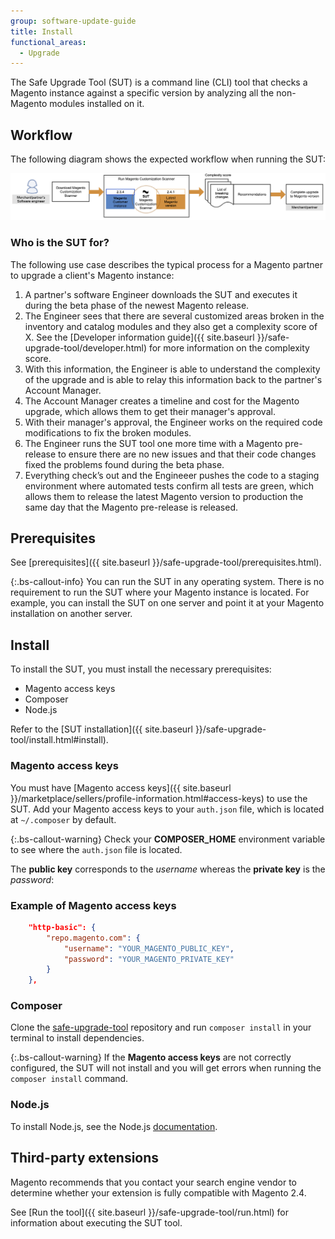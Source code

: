 ```yaml
---
group: software-update-guide
title: Install
functional_areas:
  - Upgrade
---
```


The Safe Upgrade Tool (SUT) is a command line (CLI) tool that checks a Magento instance against a specific version by analyzing all the non-Magento modules installed on it.

## Workflow

The following diagram shows the expected workflow when running the SUT:

![SUT Diagram](img/mvp-diagram.png)

### Who is the SUT for?

The following use case describes the typical process for a Magento partner to upgrade a client's Magento instance:

1. A partner's software Engineer downloads the SUT and executes it during the beta phase of the newest Magento release.
1. The Engineer sees that there are several customized areas broken in the inventory and catalog modules and they also get a complexity score of X. See the [Developer information guide]({{ site.baseurl }}/safe-upgrade-tool/developer.html) for more information on the complexity score.
1. With this information, the Engineer is able to understand the complexity of the upgrade and is able to relay this information back to the partner's Account Manager.
1. The Account Manager creates a timeline and cost for the Magento upgrade, which allows them to get their manager's approval.
1. With their manager's approval, the Engineer works on the required code modifications to fix the broken modules.
1. The Engineer runs the SUT tool one more time with a Magento pre-release to ensure there are no new issues and that their code changes fixed the problems found during the beta phase.
1. Everything check’s out and the Engineeer pushes the code to a staging environment where automated tests confirm all tests are green, which allows them to release the latest Magento version to production the same day that the Magento pre-release is released.

## Prerequisites

See [prerequisites]({{ site.baseurl }}/safe-upgrade-tool/prerequisites.html).

{:.bs-callout-info}
You can run the SUT in any operating system. There is no requirement to run the SUT where your Magento instance is located. For example, you can install the SUT on one server and point it at your Magento installation on another server.

## Install

To install the SUT, you must install the necessary prerequisites:

*  Magento access keys
*  Composer
*  Node.js

Refer to the [SUT installation]({{ site.baseurl }}/safe-upgrade-tool/install.html#install).

### Magento access keys

You must have [Magento access keys]({{ site.baseurl }}/marketplace/sellers/profile-information.html#access-keys) to use the SUT. Add your Magento access keys to your `auth.json` file, which is located at `~/.composer` by default.

{:.bs-callout-warning}
Check your **COMPOSER_HOME** environment variable to see where the `auth.json` file is located.

The **public key** corresponds to the _username_ whereas the **private key** is the _password_:

### Example of Magento access keys

```json
    "http-basic": {
        "repo.magento.com": {
            "username": "YOUR_MAGENTO_PUBLIC_KEY",
            "password": "YOUR_MAGENTO_PRIVATE_KEY"
        }
    },
```

### Composer

Clone the [safe-upgrade-tool](https://github.com/magento-commerce/safe-upgrade-tool) repository and run `composer install` in your terminal to install dependencies.

{:.bs-callout-warning}
If the **Magento access keys** are not correctly configured, the SUT will not install and you will get errors when running the `composer install` command.

### Node.js

To install Node.js, see the Node.js [documentation](https://nodejs.dev/learn/how-to-install-nodejs).

## Third-party extensions

Magento recommends that you contact your search engine vendor to determine whether your extension is fully compatible with Magento 2.4.

See [Run the tool]({{ site.baseurl }}/safe-upgrade-tool/run.html) for information about executing the SUT tool.